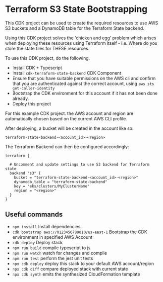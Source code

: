 # Terraform S3 State Bootstrapping

This CDK project can be used to create the required resources to use AWS S3 buckets
and a DynamoDB table for the Terraform State backend.

Using this CDK project solves the 'chicken and egg' problem which arises when
deploying these resources using Terraform itself - i.e. Where do you store the state
files for THESE resources.

To use this CDK project, do the following.

* Install CDK + Typescript
* Install `cdk-terraform-state-backend` CDK Component
* Ensure that you have suitable permissions on the AWS cli and confirm that you are
authenticated against the correct account, using `aws sts get-caller-identity`
* Bootstrap the CDK environment for this account if it has not been done already.
* Deploy this project

For this example CDK project. the AWS account and region are automatically chosen based on the current
AWS CLI profile.

After deploying, a bucket will be created in the account like so:

`terraform-state-backend-<account_id>-<region>`

The Terraform Backend can then be configured accordingly:

```
terraform {

  # Uncomment and update settings to use S3 backend for Terraform state
  backend "s3" {
    bucket = "terraform-state-backend-<account_id>-<region>"
    dynamodb_table = "terraform-state-backend"
    key = "eks/clusters/MyClusterName"
    region = "<region>"
  }
}
```

## Useful commands

* `npm install`  Install dependencies
* `cdk bootstrap aws://0123456789010/us-east-1` Bootstrap the CDK environment in specified AWS Account
* `cdk deploy`      Deploy stack
* `npm run build`   compile typescript to js
* `npm run watch`   watch for changes and compile
* `npm run test`    perform the jest unit tests
* `npx cdk deploy`  deploy this stack to your default AWS account/region
* `npx cdk diff`    compare deployed stack with current state
* `npx cdk synth`   emits the synthesized CloudFormation template
